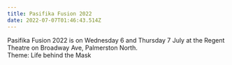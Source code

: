 ```yaml
---
title: Pasifika Fusion 2022
date: 2022-07-07T01:46:43.514Z
---
```

Pasifika Fusion 2022 is on Wednesday 6 and Thursday 7 July at the Regent Theatre on Broadway Ave, Palmerston North.  
Theme: Life behind the Mask